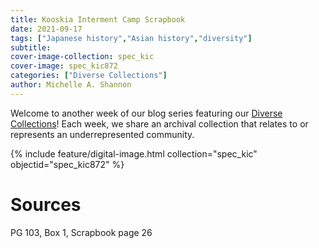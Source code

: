 ```yaml
---
title: Kooskia Interment Camp Scrapbook
date: 2021-09-17
tags: ["Japanese history","Asian history","diversity"]
subtitle: 
cover-image-collection: spec_kic
cover-image: spec_kic872
categories: ["Diverse Collections"]
author: Michelle A. Shannon
---
```


Welcome to another week of our blog series featuring our [Diverse Collections](https://harvester.lib.uidaho.edu//series/diversecollections.html)! Each week, we share an archival collection that relates to or represents an underrepresented community.

{% include feature/digital-image.html collection="spec_kic" objectid="spec_kic872" %}

# Sources

PG 103, Box 1, Scrapbook page 26